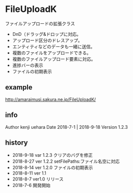 # FileUploadK
ファイルアップロードの拡張クラス

- DnD（ドラッグ&ドロップに対応。
- アップロード区分のドレスアップ。
- エンティティなどのデータも一緒に送信。
- 複数のファイルをアップロードできる。
- 複数のファイルアップロード要素に対応。
- 進捗バーの表示
- ファイルの初期表示


## example
http://amaraimusi.sakura.ne.jp/FileUploadK/

## info
Author kenji uehara
Date 2018-7-1 | 2018-9-18
Version 1.2.3

## history
- 2018-9-18 var 1.2.3 クリアのバグを修正
- 2018-8-27 ver 1.2.2 setFilePaths:ファイル名空に対応
- 2018-8-14 ver 1.2.0 ファイルの初期表示
- 2018-8-11 ver 1.1
- 2018-8-7 ver1.0 リリース
- 2018-7-6 開発開始

